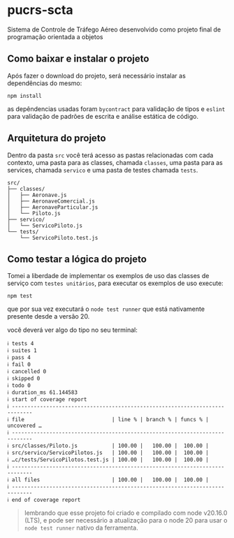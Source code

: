 # pucrs-scta
Sistema de Controle de Tráfego Aéreo desenvolvido como projeto final de programação orientada a objetos


## Como baixar e instalar o projeto

Após fazer o download do projeto, será necessário instalar as dependências do mesmo:

```
npm install
```

as depêndencias usadas foram `bycontract` para validação de tipos e `eslint` para validação de padrões de escrita e análise estática de código.

## Arquitetura do projeto

Dentro da pasta `src` você terá acesso as pastas relacionadas com cada contexto, uma pasta para as classes, chamada `classes`, uma pasta para as services, chamada `servico` e uma pasta de testes chamada `tests`.

```
src/
├── classes/
│   ├── Aeronave.js
│   ├── AeronaveComercial.js
│   ├── AeronaveParticular.js
│   └── Piloto.js
├── servico/
│   └── ServicoPiloto.js
└── tests/
    └── ServicoPiloto.test.js
```

## Como testar a lógica do projeto

Tomei a liberdade de implementar os exemplos de uso das classes de serviço com `testes unitários`, para executar os exemplos de uso execute: 

```
npm test
```

que por sua vez executará o `node test runner` que está nativamente presente desde a versão 20.

você deverá ver algo do tipo no seu terminal:

```
ℹ tests 4
ℹ suites 1
ℹ pass 4
ℹ fail 0
ℹ cancelled 0
ℹ skipped 0
ℹ todo 0
ℹ duration_ms 61.144583
ℹ start of coverage report
ℹ ----------------------------------------------------------------------------
ℹ file                            | line % | branch % | funcs % | uncovered …
ℹ ----------------------------------------------------------------------------
ℹ src/classes/Piloto.js           | 100.00 |   100.00 |  100.00 | 
ℹ src/servico/ServicoPilotos.js   | 100.00 |   100.00 |  100.00 | 
ℹ …c/tests/ServicoPilotos.test.js | 100.00 |   100.00 |  100.00 | 
ℹ ----------------------------------------------------------------------------
ℹ all files                       | 100.00 |   100.00 |  100.00 |
ℹ ----------------------------------------------------------------------------
ℹ end of coverage report

```

> lembrando que esse projeto foi criado e compilado com node v20.16.0 (LTS), e pode ser necessário a atualização para o node 20 para usar o `node test runner` nativo da ferramenta.